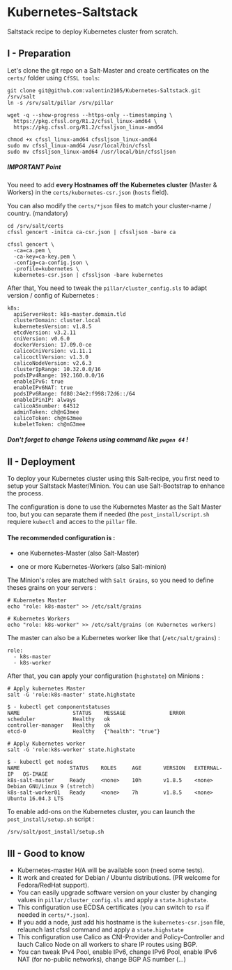 # Kubernetes-Saltstack
Saltstack recipe to deploy Kubernetes cluster from scratch.

## I - Preparation

Let's clone the git repo on a Salt-Master and create certificates on the `certs/` folder using `CfSSL tools`:

```
git clone git@github.com:valentin2105/Kubernetes-Saltstack.git /srv/salt
ln -s /srv/salt/pillar /srv/pillar

wget -q --show-progress --https-only --timestamping \
  https://pkg.cfssl.org/R1.2/cfssl_linux-amd64 \
  https://pkg.cfssl.org/R1.2/cfssljson_linux-amd64

chmod +x cfssl_linux-amd64 cfssljson_linux-amd64
sudo mv cfssl_linux-amd64 /usr/local/bin/cfssl
sudo mv cfssljson_linux-amd64 /usr/local/bin/cfssljson
```

##### IMPORTANT Point
You need to add **every Hostnames off the Kubernetes cluster** (Master & Workers) in the  `certs/kubernetes-csr.json` (`hosts` field).  

You can also modify the `certs/*json` files to match your cluster-name / country. (mandatory)

```
cd /srv/salt/certs
cfssl gencert -initca ca-csr.json | cfssljson -bare ca

cfssl gencert \
  -ca=ca.pem \
  -ca-key=ca-key.pem \
  -config=ca-config.json \
  -profile=kubernetes \
  kubernetes-csr.json | cfssljson -bare kubernetes
```
After that, You need to tweak the `pillar/cluster_config.sls` to adapt version / config of Kubernetes :

```
k8s:
  apiServerHost: k8s-master.domain.tld 
  clusterDomain: cluster.local
  kubernetesVersion: v1.8.5
  etcdVersion: v3.2.11
  cniVersion: v0.6.0
  dockerVersion: 17.09.0-ce
  calicoCniVersion: v1.11.1
  calicoctlVersion: v1.3.0
  calicoNodeVersion: v2.6.3
  clusterIpRange: 10.32.0.0/16
  podsIPv4Range: 192.160.0.0/16
  enableIPv6: true
  enableIPv6NAT: true
  podsIPv6Range: fd80:24e2:f998:72d6::/64
  enableIPinIP: always
  calicoASnumber: 64512
  adminToken: ch@nG3mee
  calicoToken: ch@nG3mee
  kubeletToken: ch@nG3mee
```
##### Don't forget to change Tokens using command like `pwgen 64` !

## II - Deployment

To deploy your Kubernetes cluster using this Salt-recipe, you first need to setup your Saltstack Master/Minion. You can use Salt-Bootstrap to enhance the process. 

The configuration is done to use the Kubernetes Master as the Salt Master too, but you can separate them if needed (the `post_install/script.sh` requiere `kubectl` and acces to the `pillar` file.

#### The recommended configuration is :

- one Kubernetes-Master (also Salt-Master)

- one or more Kubernetes-Workers (also Salt-minion)

The Minion's roles are matched with `Salt Grains`, so you need to define theses grains on your servers :

```
# Kubernetes Master
echo "role: k8s-master" >> /etc/salt/grains

# Kubernetes Workers
echo "role: k8s-worker" >> /etc/salt/grains (on Kubernetes workers)
```

The master can also be a Kubernetes worker like that  (`/etc/salt/grains`) :

```
role:
  - k8s-master
  - k8s-worker
```

After that, you can apply your configuration (`highstate`) on Minions :

```
# Apply kubernetes Master
salt -G 'role:k8s-master' state.highstate

$ - kubectl get componentstatuses
NAME                 STATUS    MESSAGE              ERROR
scheduler            Healthy   ok
controller-manager   Healthy   ok
etcd-0               Healthy   {"health": "true"}

# Apply Kubernetes worker
salt -G 'role:k8s-worker' state.highstate

$ - kubectl get nodes
NAME                STATUS    ROLES     AGE       VERSION   EXTERNAL-IP   OS-IMAGE                       
k8s-salt-master     Ready     <none>    10h       v1.8.5    <none>        Debian GNU/Linux 9 (stretch) 
k8s-salt-worker01   Ready     <none>    7h        v1.8.5    <none>        Ubuntu 16.04.3 LTS 
```

To enable add-ons on the Kubernetes cluster, you can launch the `post_install/setup.sh` script :

```
/srv/salt/post_install/setup.sh
```

## III - Good to know

- Kubernetes-master H/A will be available soon (need some tests).
- It work and created for Debian / Ubuntu distributions. (PR welcome for Fedora/RedHat support).
- You can easily upgrade software version on your cluster by changing values in `pillar/cluster_config.sls` and apply a `state.highstate`.
- This configuration use ECDSA certificates (you can switch to `rsa` if needed in `certs/*.json`).
- If you add a node, just add his hostname is the `kubernetes-csr.json` file, relaunch last cfssl command and apply a `state.highstate`
- This configuration use Calico as CNI-Provider and Policy-Controller and lauch Calico Node on all workers to share IP routes using BGP.
- You can tweak IPv4 Pool, enable IPv6, change IPv6 Pool, enable IPv6 NAT (for no-public networks), change BGP AS number (...)

